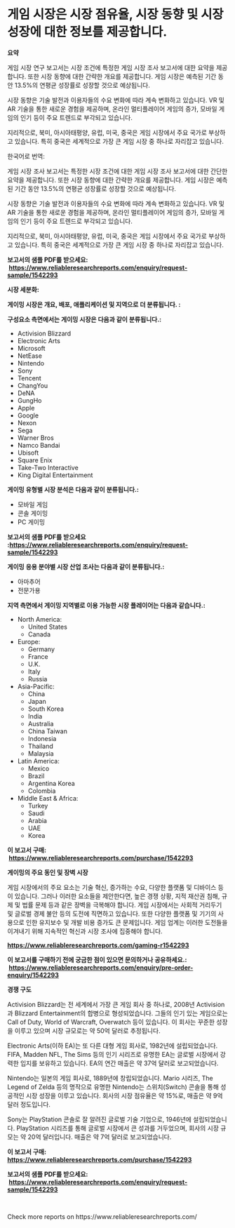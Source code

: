 <p><h1>게임 시장은 시장 점유율, 시장 동향 및 시장 성장에 대한 정보를 제공합니다.</h1></p><p><strong>요약</strong></p>
<p><p>게임 시장 연구 보고서는 시장 조건에 특정한 게임 시장 조사 보고서에 대한 요약을 제공합니다. 또한 시장 동향에 대한 간략한 개요를 제공합니다. 게임 시장은 예측된 기간 동안 13.5%의 연평균 성장률로 성장할 것으로 예상됩니다.</p><p>시장 동향은 기술 발전과 이용자들의 수요 변화에 따라 계속 변화하고 있습니다. VR 및 AR 기술을 통한 새로운 경험을 제공하며, 온라인 멀티플레이어 게임의 증가, 모바일 게임의 인기 등이 주요 트렌드로 부각되고 있습니다.</p><p>지리적으로, 북미, 아시아태평양, 유럽, 미국, 중국은 게임 시장에서 주요 국가로 부상하고 있습니다. 특히 중국은 세계적으로 가장 큰 게임 시장 중 하나로 자리잡고 있습니다.</p><p>한국어로 번역:</p><p>게임 시장 조사 보고서는 특정한 시장 조건에 대한 게임 시장 조사 보고서에 대한 간단한 요약을 제공합니다. 또한 시장 동향에 대한 간략한 개요를 제공합니다. 게임 시장은 예측된 기간 동안 13.5%의 연평균 성장률로 성장할 것으로 예상됩니다.</p><p>시장 동향은 기술 발전과 이용자들의 수요 변화에 따라 계속 변화하고 있습니다. VR 및 AR 기술을 통한 새로운 경험을 제공하며, 온라인 멀티플레이어 게임의 증가, 모바일 게임의 인기 등이 주요 트렌드로 부각되고 있습니다.</p><p>지리적으로, 북미, 아시아태평양, 유럽, 미국, 중국은 게임 시장에서 주요 국가로 부상하고 있습니다. 특히 중국은 세계적으로 가장 큰 게임 시장 중 하나로 자리잡고 있습니다.</p></p>
<p><strong>보고서의 샘플 PDF를 받으세요: &nbsp;<a href="https://www.reliableresearchreports.com/enquiry/request-sample/1542293">https://www.reliableresearchreports.com/enquiry/request-sample/1542293</a></strong></p>
<p><strong>시장 세분화:</strong></p>
<p><strong> 게이밍 시장은 개요, 배포, 애플리케이션 및 지역으로 더 분류됩니다. :</strong></p>
<p><strong>구성요소 측면에서는 게이밍 시장은 다음과 같이 분류됩니다.:</strong></p>
<p><ul><li>Activision Blizzard</li><li>Electronic Arts</li><li>Microsoft</li><li>NetEase</li><li>Nintendo</li><li>Sony</li><li>Tencent</li><li>ChangYou</li><li>DeNA</li><li>GungHo</li><li>Apple</li><li>Google</li><li>Nexon</li><li>Sega</li><li>Warner Bros</li><li>Namco Bandai</li><li>Ubisoft</li><li>Square Enix</li><li>Take-Two Interactive</li><li>King Digital Entertainment</li></ul></p>
<p><strong> 게이밍 유형별 시장 분석은 다음과 같이 분류됩니다.:</strong></p>
<p><ul><li>모바일 게임</li><li>콘솔 게이밍</li><li>PC 게이밍</li></ul></p>
<p><strong>보고서의 샘플 PDF를 받으세요 :<a href="https://www.reliableresearchreports.com/enquiry/request-sample/1542293">https://www.reliableresearchreports.com/enquiry/request-sample/1542293</a></strong></p>
<p><strong> 게이밍 응용 분야별 시장 산업 조사는 다음과 같이 분류됩니다.:</strong></p>
<p><ul><li>아마추어</li><li>전문가용</li></ul></p>
<p><strong>지역 측면에서 게이밍 지역별로 이용 가능한 시장 플레이어는 다음과 같습니다.:</strong></p>
<p><ul>
    <li>
        North America:
        <ul>
            <li>United States</li>
            <li>Canada</li>
        </ul>
    </li>
    <li>
        Europe:
        <ul>
            <li>Germany</li>
            <li>France</li>
            <li>U.K.</li>
            <li>Italy</li>
            <li>Russia</li>
        </ul>
    </li>
    <li>
        Asia-Pacific:
        <ul>
            <li>China</li>
            <li>Japan</li>
            <li>South Korea</li>
            <li>India</li>
            <li>Australia</li>
            <li>China Taiwan</li>
            <li>Indonesia</li>
            <li>Thailand</li>
            <li>Malaysia</li>
        </ul>
    </li>
    <li>
        Latin America:
        <ul>
            <li>Mexico</li>
            <li>Brazil</li>
            <li>Argentina Korea</li>
            <li>Colombia</li>
        </ul>
    </li>
    <li>
        Middle East & Africa:
        <ul>
            <li>Turkey</li>
            <li>Saudi</li>
            <li>Arabia</li>
            <li>UAE</li>
            <li>Korea</li>
        </ul>
    </li>
    </ul></p>
<p><strong>이 보고서 구매: &nbsp;<a href="https://www.reliableresearchreports.com/purchase/1542293">https://www.reliableresearchreports.com/purchase/1542293</a></strong></p>
<p><strong>게이밍의 주요 동인 및 장벽 시장</strong></p>
<p><p>게임 시장에서의 주요 요소는 기술 혁신, 증가하는 수요, 다양한 플랫폼 및 디바이스 등이 있습니다. 그러나 이러한 요소들을 제안한다면, 높은 경쟁 상황, 지적 재산권 침해, 규제 및 법률 문제 등과 같은 장벽을 극복해야 합니다. 게임 시장에서는 사회적 거리두기 및 글로벌 경제 불안 등의 도전에 직면하고 있습니다. 또한 다양한 플랫폼 및 기기의 사용으로 인한 유지보수 및 개발 비용 증가도 큰 문제입니다. 게임 업계는 이러한 도전들을 이겨내기 위해 지속적인 혁신과 시장 조사에 집중해야 합니다.</p></p>
<p><strong><a href="https://www.reliableresearchreports.com/gaming-r1542293">https://www.reliableresearchreports.com/gaming-r1542293</a></strong></p>
<p><strong>이 보고서를 구매하기 전에 궁금한 점이 있으면 문의하거나 공유하세요.: &nbsp;<a href="https://www.reliableresearchreports.com/enquiry/pre-order-enquiry/1542293">https://www.reliableresearchreports.com/enquiry/pre-order-enquiry/1542293</a></strong></p>
<p><strong>경쟁 구도</strong></p>
<p><p>Activision Blizzard는 전 세계에서 가장 큰 게임 회사 중 하나로, 2008년 Activision과 Blizzard Entertainment의 합병으로 형성되었습니다. 그들의 인기 있는 게임으로는 Call of Duty, World of Warcraft, Overwatch 등이 있습니다. 이 회사는 꾸준한 성장을 이루고 있으며 시장 규모로는 약 50억 달러로 추정됩니다.</p><p>Electronic Arts(이하 EA)는 또 다른 대형 게임 회사로, 1982년에 설립되었습니다. FIFA, Madden NFL, The Sims 등의 인기 시리즈로 유명한 EA는 글로벌 시장에서 강력한 입지를 보유하고 있습니다. EA의 연간 매출은 약 37억 달러로 보고되었습니다.</p><p>Nintendo는 일본의 게임 회사로, 1889년에 창립되었습니다. Mario 시리즈, The Legend of Zelda 등의 명작으로 유명한 Nintendo는 스위치(Switch) 콘솔을 통해 성공적인 시장 성장을 이루고 있습니다. 회사의 시장 점유율은 약 15%로, 매출은 약 9억 달러 정도입니다.</p><p>Sony는 PlayStation 콘솔로 잘 알려진 글로벌 기술 기업으로, 1946년에 설립되었습니다. PlayStation 시리즈를 통해 글로벌 시장에서 큰 성과를 거두었으며, 회사의 시장 규모는 약 20억 달러입니다. 매출은 약 7억 달러로 보고되었습니다.</p></p>
<p><strong>이 보고서 구매: &nbsp; <a href="https://www.reliableresearchreports.com/purchase/1542293">https://www.reliableresearchreports.com/purchase/1542293</a></strong></p>
<p><strong>보고서의 샘플 PDF를 받으세요: &nbsp;<a href="https://www.reliableresearchreports.com/enquiry/request-sample/1542293">https://www.reliableresearchreports.com/enquiry/request-sample/1542293</a></strong><strong></strong></p>
<p>&nbsp;</p>
<p>Check more reports on https://www.reliableresearchreports.com/</p>